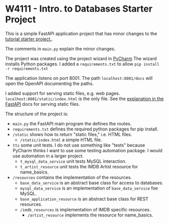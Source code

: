 # W4111 - Intro. to Databases Starter Project

This is a simple FastAPI application project that has minor changes to the [tutorial
starter project.](https://fastapi.tiangolo.com/tutorial/first-steps/).

The comments in ```main.py``` explain the minor changes.

The project was created using the project wizard in [PyCharm](https://www.jetbrains.com/pycharm/)
The wizard installs Python packages. I added a ```requirements.txt``` to allow
```pip install -r requirements.txt```

The application listens on port 8001. The path ```localhost:8001/docs``` will open the
OpenAPI documenting the paths.

I added support for serving static files, e.g. web pages. ```localhost:8001/static/index.html```
is the only file. See the [explanation in the FastAPI](https://fastapi.tiangolo.com/tutorial/static-files/)
docs for serving static files.

The structure of the project is:
- ```main.py``` the FastAPI main program the defines the routes.
- ```requirements.txt``` defines the required python packages for pip install.
- ```/static``` shows how to return "static files," i.e. HTML files.
  - ```/static/index.html``` a simple HTML file.
- ```tts``` some unit tests. I do not use something like "tests" because PyCharm thinks I want
to use some testing automation package. I would use automation in a larger project.
  - ```t_mysql_data_service``` unit tests MySQL interaction.
  - ```t_artist_resource``` unit tests the IMDB Artist resource for name_basics.
- ```/resources``` contains the implementation of the resources.
  - ```base_data_service``` is an abstract base class for access to databases.
  - ```mysql_data_service``` is an implementation of ```base_data_service``` foe MySQL.
  - ```base_application_resource``` is an abstract base class for REST resources.
  - ```/imdb_resources``` is implementation of IMDB specific resources.
    - ```/artist_resource``` implements the resource for name_basics.